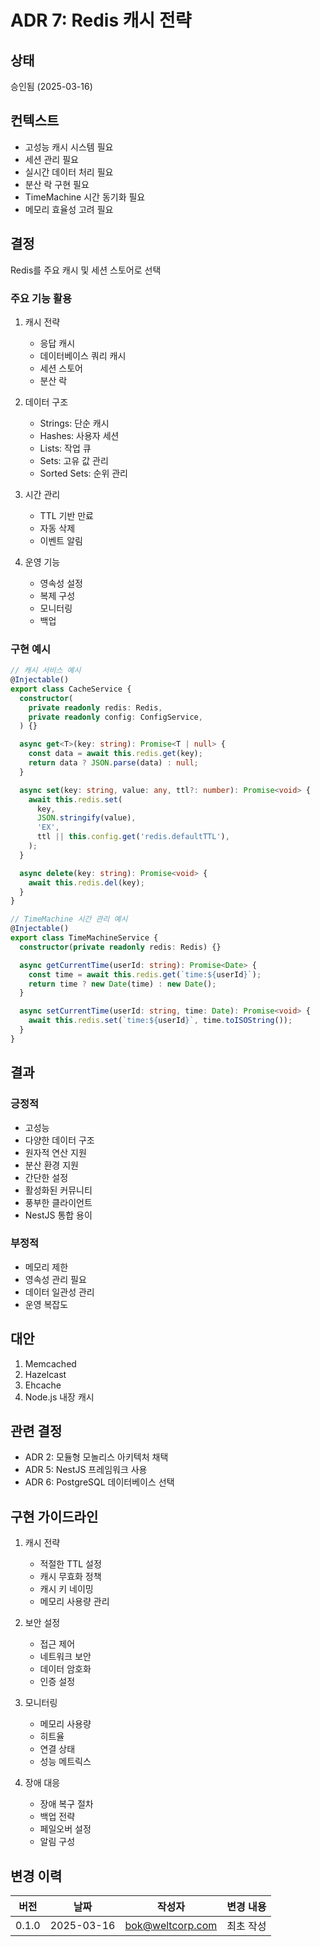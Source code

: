 # ADR 7: Redis 캐시 전략

## 상태
승인됨 (2025-03-16)

## 컨텍스트
- 고성능 캐시 시스템 필요
- 세션 관리 필요
- 실시간 데이터 처리 필요
- 분산 락 구현 필요
- TimeMachine 시간 동기화 필요
- 메모리 효율성 고려 필요

## 결정
Redis를 주요 캐시 및 세션 스토어로 선택

### 주요 기능 활용
1. 캐시 전략
   - 응답 캐시
   - 데이터베이스 쿼리 캐시
   - 세션 스토어
   - 분산 락

2. 데이터 구조
   - Strings: 단순 캐시
   - Hashes: 사용자 세션
   - Lists: 작업 큐
   - Sets: 고유 값 관리
   - Sorted Sets: 순위 관리

3. 시간 관리
   - TTL 기반 만료
   - 자동 삭제
   - 이벤트 알림

4. 운영 기능
   - 영속성 설정
   - 복제 구성
   - 모니터링
   - 백업

### 구현 예시
```typescript
// 캐시 서비스 예시
@Injectable()
export class CacheService {
  constructor(
    private readonly redis: Redis,
    private readonly config: ConfigService,
  ) {}

  async get<T>(key: string): Promise<T | null> {
    const data = await this.redis.get(key);
    return data ? JSON.parse(data) : null;
  }

  async set(key: string, value: any, ttl?: number): Promise<void> {
    await this.redis.set(
      key,
      JSON.stringify(value),
      'EX',
      ttl || this.config.get('redis.defaultTTL'),
    );
  }

  async delete(key: string): Promise<void> {
    await this.redis.del(key);
  }
}

// TimeMachine 시간 관리 예시
@Injectable()
export class TimeMachineService {
  constructor(private readonly redis: Redis) {}

  async getCurrentTime(userId: string): Promise<Date> {
    const time = await this.redis.get(`time:${userId}`);
    return time ? new Date(time) : new Date();
  }

  async setCurrentTime(userId: string, time: Date): Promise<void> {
    await this.redis.set(`time:${userId}`, time.toISOString());
  }
}
```

## 결과
### 긍정적
- 고성능
- 다양한 데이터 구조
- 원자적 연산 지원
- 분산 환경 지원
- 간단한 설정
- 활성화된 커뮤니티
- 풍부한 클라이언트
- NestJS 통합 용이

### 부정적
- 메모리 제한
- 영속성 관리 필요
- 데이터 일관성 관리
- 운영 복잡도

## 대안
1. Memcached
2. Hazelcast
3. Ehcache
4. Node.js 내장 캐시

## 관련 결정
- ADR 2: 모듈형 모놀리스 아키텍처 채택
- ADR 5: NestJS 프레임워크 사용
- ADR 6: PostgreSQL 데이터베이스 선택

## 구현 가이드라인
1. 캐시 전략
   - 적절한 TTL 설정
   - 캐시 무효화 정책
   - 캐시 키 네이밍
   - 메모리 사용량 관리

2. 보안 설정
   - 접근 제어
   - 네트워크 보안
   - 데이터 암호화
   - 인증 설정

3. 모니터링
   - 메모리 사용량
   - 히트율
   - 연결 상태
   - 성능 메트릭스

4. 장애 대응
   - 장애 복구 절차
   - 백업 전략
   - 페일오버 설정
   - 알림 구성

## 변경 이력
| 버전 | 날짜 | 작성자 | 변경 내용 |
|------|------|--------|-----------|
| 0.1.0 | 2025-03-16 | bok@weltcorp.com | 최초 작성 |